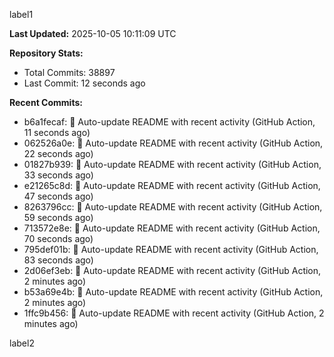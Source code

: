 
label1 
<!-- ACTIVITY_START -->
**Last Updated:** 2025-10-05 10:11:09 UTC

**Repository Stats:**
- Total Commits: 38897
- Last Commit: 12 seconds ago

**Recent Commits:**
- b6a1fecaf: 🤖 Auto-update README with recent activity (GitHub Action, 11 seconds ago)
- 062526a0e: 🤖 Auto-update README with recent activity (GitHub Action, 22 seconds ago)
- 01827b939: 🤖 Auto-update README with recent activity (GitHub Action, 33 seconds ago)
- e21265c8d: 🤖 Auto-update README with recent activity (GitHub Action, 47 seconds ago)
- 8263796cc: 🤖 Auto-update README with recent activity (GitHub Action, 59 seconds ago)
- 713572e8e: 🤖 Auto-update README with recent activity (GitHub Action, 70 seconds ago)
- 795def01b: 🤖 Auto-update README with recent activity (GitHub Action, 83 seconds ago)
- 2d06ef3eb: 🤖 Auto-update README with recent activity (GitHub Action, 2 minutes ago)
- b53a69e4b: 🤖 Auto-update README with recent activity (GitHub Action, 2 minutes ago)
- 1ffc9b456: 🤖 Auto-update README with recent activity (GitHub Action, 2 minutes ago)
<!-- ACTIVITY_END -->

label2
